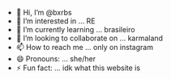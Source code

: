- 👋 Hi, I’m @bxrbs
- 👀 I’m interested in ... RE
- 🌱 I’m currently learning ... brasileiro
- 💞️ I’m looking to collaborate on ... karmaland
- 📫 How to reach me ... only on instagram 
- 😄 Pronouns: ... she/her
- ⚡ Fun fact: ... idk what this website is

<!---
bxrbs/bxrbs is a ✨ special ✨ repository because its `README.md` (this file) appears on your GitHub profile.
You can click the Preview link to take a look at your changes.
--->
